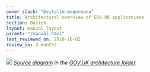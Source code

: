 ```yaml
---
owner_slack: "@vitalie.mogoreanu"
title: Architectural overview of GOV.UK applications
section: Basics
layout: manual_layout
parent: "/manual.html"
last_reviewed_on: 2018-10-02
review_in: 3 months
---
```


![](https://www.draw.io/?lightbox=1&highlight=0000ff&layers=1&nav=1#G1qTEpv2kCzghqZpUF86UyQj4o0dZ97gTm)
<em>[Source diagram][src] in the [GOV.UK architecture folder][arch-folder].</em>

[src]: https://drive.google.com/open?id=1qTEpv2kCzghqZpUF86UyQj4o0dZ97gTm
[arch-folder]: https://drive.google.com/drive/folders/0B7zRJZy-BNyUS2lMMzJHLUpYM00
